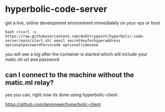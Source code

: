 # hyperbolic-code-server

get a live, online development environment immediately on your vps or host

```
bash <(curl -s https://raw.githubusercontent.com/AnEntrypoint/hyperbolic-code-server/main/start.sh) email secretkeyforhyperaddress optionalpasswordforvscode optionaltimezone
```

you will see a log after the container is started which will include your matic.ml url and password

## can I connect to the machine without the matic.ml relay?

yes you can, right now its done using hyperbolic-client

https://github.com/lanmower/hyperbolic-client
